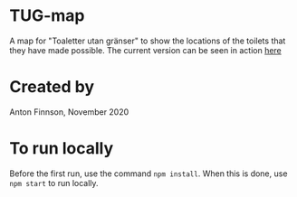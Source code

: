 # TUG-map
A map for "Toaletter utan gränser" to show the locations of the toilets that they have made possible.
The current version can be seen in action [here](https://afinnson.github.io/varldstoakartan/)

# Created by
Anton Finnson, November 2020

# To run locally
Before the first run, use the command `npm install`.
When this is done, use `npm start` to run locally.
